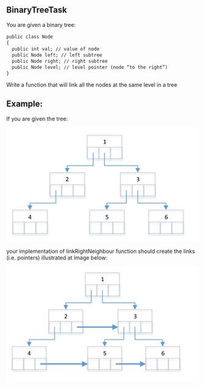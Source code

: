 ## BinaryTreeTask

You are given a binary tree:
```
public class Node
{
  public int val; // value of node
  public Node left; // left subtree
  public Node right; // right subtree
  public Node level; // level pointer (node “to the right”)
}
```
Write a function that will link all the nodes at the same level in a tree

## Example:
If you are given the tree:
<p align="center">
  <img src="images/InputTreeExample.png" />
</p>

your implementation of linkRightNeighbour function should create the links (i.e. pointers) illustrated at image
below:
<p align="center">
  <img src="images/OutputTreeExample.png" />
</p>
